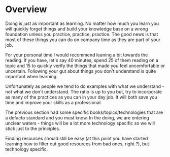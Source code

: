 # Overview

Doing is just as important as learning. No matter how much you learn you will quickly forget things and build your knowledge base on a wrong foundation unless you practice, practice, practice. The good news is that most of these things you can do on company time as they are part of your job.

For your personal time I would recommend leaning a bit towards the reading. If you have, let's say 40 minutes, spend 25 of them reading on a topic and 15 to quickly verify the things that made you feel uncomfortable or uncertain. Following your gut about things you don't understand is quite important when learning.

Unfortunately as people we tend to do examples with what we understand - not what we don't understand. The ratio is up to you but, try to incorporate as many of the practices as you can in your day job. It will both save you time and improve your skills as a professional.

The previous section had some specific books/topics/technologies that are a defacto standard and you must know. In the doing, we are entering unclear waters - things will be a lot more technology specific so we will stick just to the principles.&#x20;

Finding resources should still be easy (at this point you have started learning how to filter out good resources from bad ones, right ?), but technology specific.
